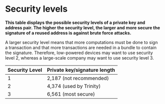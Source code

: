 # Security levels

**This table displays the possible security levels of a private key and address pair. The higher the security level, the larger and more secure the signature of a reused address is against brute force attacks.**

A larger security level means that more computations must be done to sign a transaction and that more transactions are needed in a bundle to contain the signature. Therefore, low-powered devices may want to use security level 2, whereas a large-scale company may want to use security level 3.


| Security Level | Private key/signature length                   |
| :-------------- | :-------------------------- |
| 1              | 2,187 (not recommended)|
| 2              | 4,374 (used by Trinity)         |
| 3              | 6,561 (most secure)           |
